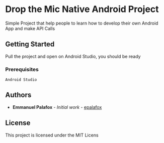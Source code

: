 # Drop the Mic Native Android Project

Simple Project that help people to learn how to develop their own Android App and make API Calls

## Getting Started

Pull the project and open on Android Studio, you should be ready

### Prerequisites

```
Android Studio
```

## Authors

* **Emmanuel Palafox** - *Initial work* - [epalafox](https://github.com/epalafox)


## License

This project is licensed under the MIT Licens